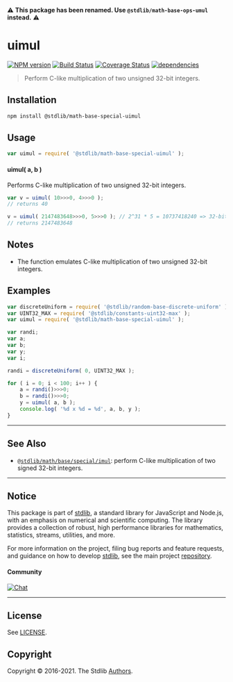 :warning: **This package has been renamed. Use `@stdlib/math-base-ops-umul` instead.** :warning:

<!--

@license Apache-2.0

Copyright (c) 2018 The Stdlib Authors.

Licensed under the Apache License, Version 2.0 (the "License");
you may not use this file except in compliance with the License.
You may obtain a copy of the License at

   http://www.apache.org/licenses/LICENSE-2.0

Unless required by applicable law or agreed to in writing, software
distributed under the License is distributed on an "AS IS" BASIS,
WITHOUT WARRANTIES OR CONDITIONS OF ANY KIND, either express or implied.
See the License for the specific language governing permissions and
limitations under the License.

-->

# uimul

[![NPM version][npm-image]][npm-url] [![Build Status][test-image]][test-url] [![Coverage Status][coverage-image]][coverage-url] [![dependencies][dependencies-image]][dependencies-url]

> Perform C-like multiplication of two unsigned 32-bit integers.

<section class="intro">

</section>

<!-- /.intro -->

<section class="installation">

## Installation

```bash
npm install @stdlib/math-base-special-uimul
```

</section>

<section class="usage">

## Usage

```javascript
var uimul = require( '@stdlib/math-base-special-uimul' );
```

#### uimul( a, b )

Performs C-like multiplication of two unsigned 32-bit integers.

```javascript
var v = uimul( 10>>>0, 4>>>0 );
// returns 40

v = uimul( 2147483648>>>0, 5>>>0 ); // 2^31 * 5 = 10737418240 => 32-bit integer overflow
// returns 2147483648
```

</section>

<!-- /.usage -->

<!-- Package usage notes. Make sure to keep an empty line after the `section` element and another before the `/section` close. -->

<section class="notes">

## Notes

-   The function emulates C-like multiplication of two unsigned 32-bit integers.

</section>

<!-- /.notes -->

<section class="examples">

## Examples

<!-- eslint no-undef: "error" -->

```javascript
var discreteUniform = require( '@stdlib/random-base-discrete-uniform' ).factory;
var UINT32_MAX = require( '@stdlib/constants-uint32-max' );
var uimul = require( '@stdlib/math-base-special-uimul' );

var randi;
var a;
var b;
var y;
var i;

randi = discreteUniform( 0, UINT32_MAX );

for ( i = 0; i < 100; i++ ) {
    a = randi()>>>0;
    b = randi()>>>0;
    y = uimul( a, b );
    console.log( '%d x %d = %d', a, b, y );
}
```

</section>

<!-- /.examples -->

<!-- Section for related `stdlib` packages. Do not manually edit this section, as it is automatically populated. -->

<section class="related">

* * *

## See Also

-   <span class="package-name">[`@stdlib/math/base/special/imul`][@stdlib/math/base/special/imul]</span><span class="delimiter">: </span><span class="description">perform C-like multiplication of two signed 32-bit integers.</span>

</section>

<!-- /.related -->

<!-- Section for all links. Make sure to keep an empty line after the `section` element and another before the `/section` close. -->


<section class="main-repo" >

* * *

## Notice

This package is part of [stdlib][stdlib], a standard library for JavaScript and Node.js, with an emphasis on numerical and scientific computing. The library provides a collection of robust, high performance libraries for mathematics, statistics, streams, utilities, and more.

For more information on the project, filing bug reports and feature requests, and guidance on how to develop [stdlib][stdlib], see the main project [repository][stdlib].

#### Community

[![Chat][chat-image]][chat-url]

---

## License

See [LICENSE][stdlib-license].


## Copyright

Copyright &copy; 2016-2021. The Stdlib [Authors][stdlib-authors].

</section>

<!-- /.stdlib -->

<!-- Section for all links. Make sure to keep an empty line after the `section` element and another before the `/section` close. -->

<section class="links">

[npm-image]: http://img.shields.io/npm/v/@stdlib/math-base-special-uimul.svg
[npm-url]: https://npmjs.org/package/@stdlib/math-base-special-uimul

[test-image]: https://github.com/stdlib-js/math-base-special-uimul/actions/workflows/test.yml/badge.svg
[test-url]: https://github.com/stdlib-js/math-base-special-uimul/actions/workflows/test.yml

[coverage-image]: https://img.shields.io/codecov/c/github/stdlib-js/math-base-special-uimul/main.svg
[coverage-url]: https://codecov.io/github/stdlib-js/math-base-special-uimul?branch=main

[dependencies-image]: https://img.shields.io/david/stdlib-js/math-base-special-uimul.svg
[dependencies-url]: https://david-dm.org/stdlib-js/math-base-special-uimul/main

[chat-image]: https://img.shields.io/gitter/room/stdlib-js/stdlib.svg
[chat-url]: https://gitter.im/stdlib-js/stdlib/

[stdlib]: https://github.com/stdlib-js/stdlib

[stdlib-authors]: https://github.com/stdlib-js/stdlib/graphs/contributors

[stdlib-license]: https://raw.githubusercontent.com/stdlib-js/math-base-special-uimul/main/LICENSE

<!-- <related-links> -->

[@stdlib/math/base/special/imul]: https://github.com/stdlib-js/math-base-special-imul

<!-- </related-links> -->

</section>

<!-- /.links -->
